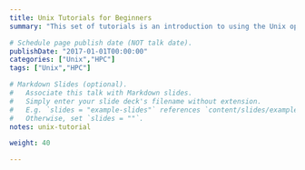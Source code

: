 ```yaml
---
title: Unix Tutorials for Beginners
summary: "This set of tutorials is an introduction to using the Unix operating system from the command line."

# Schedule page publish date (NOT talk date).
publishDate: "2017-01-01T00:00:00"
categories: ["Unix","HPC"]
tags: ["Unix","HPC"]

# Markdown Slides (optional).
#   Associate this talk with Markdown slides.
#   Simply enter your slide deck's filename without extension.
#   E.g. `slides = "example-slides"` references `content/slides/example-slides.md`.
#   Otherwise, set `slides = ""`.
notes: unix-tutorial

weight: 40

---
```


